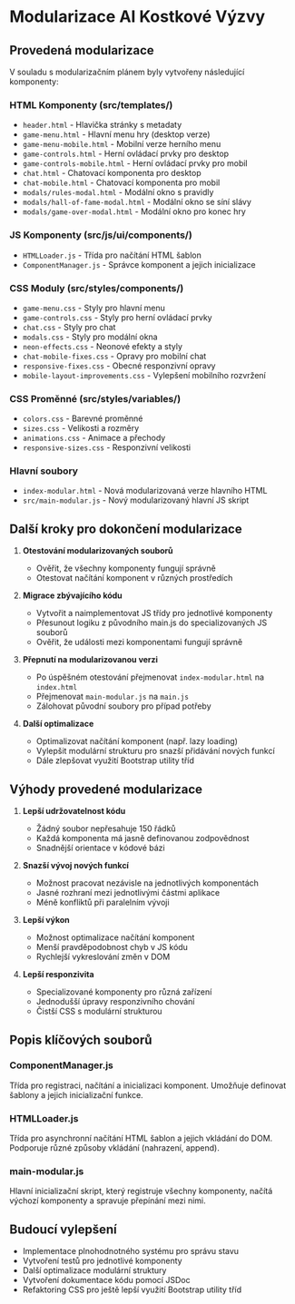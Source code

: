 # Modularizace AI Kostkové Výzvy

## Provedená modularizace

V souladu s modularizačním plánem byly vytvořeny následující komponenty:

### HTML Komponenty (src/templates/)
- `header.html` - Hlavička stránky s metadaty
- `game-menu.html` - Hlavní menu hry (desktop verze)
- `game-menu-mobile.html` - Mobilní verze herního menu
- `game-controls.html` - Herní ovládací prvky pro desktop
- `game-controls-mobile.html` - Herní ovládací prvky pro mobil
- `chat.html` - Chatovací komponenta pro desktop
- `chat-mobile.html` - Chatovací komponenta pro mobil
- `modals/rules-modal.html` - Modální okno s pravidly
- `modals/hall-of-fame-modal.html` - Modální okno se síní slávy
- `modals/game-over-modal.html` - Modální okno pro konec hry

### JS Komponenty (src/js/ui/components/)
- `HTMLLoader.js` - Třída pro načítání HTML šablon
- `ComponentManager.js` - Správce komponent a jejich inicializace

### CSS Moduly (src/styles/components/)
- `game-menu.css` - Styly pro hlavní menu
- `game-controls.css` - Styly pro herní ovládací prvky
- `chat.css` - Styly pro chat
- `modals.css` - Styly pro modální okna
- `neon-effects.css` - Neonové efekty a styly
- `chat-mobile-fixes.css` - Opravy pro mobilní chat
- `responsive-fixes.css` - Obecné responzivní opravy
- `mobile-layout-improvements.css` - Vylepšení mobilního rozvržení

### CSS Proměnné (src/styles/variables/)
- `colors.css` - Barevné proměnné
- `sizes.css` - Velikosti a rozměry
- `animations.css` - Animace a přechody
- `responsive-sizes.css` - Responzivní velikosti

### Hlavní soubory
- `index-modular.html` - Nová modularizovaná verze hlavního HTML
- `src/main-modular.js` - Nový modularizovaný hlavní JS skript

## Další kroky pro dokončení modularizace

1. **Otestování modularizovaných souborů**
   - Ověřit, že všechny komponenty fungují správně
   - Otestovat načítání komponent v různých prostředích

2. **Migrace zbývajícího kódu**
   - Vytvořit a naimplementovat JS třídy pro jednotlivé komponenty
   - Přesunout logiku z původního main.js do specializovaných JS souborů
   - Ověřit, že události mezi komponentami fungují správně

3. **Přepnutí na modularizovanou verzi**
   - Po úspěšném otestování přejmenovat `index-modular.html` na `index.html`
   - Přejmenovat `main-modular.js` na `main.js`
   - Zálohovat původní soubory pro případ potřeby

4. **Další optimalizace**
   - Optimalizovat načítání komponent (např. lazy loading)
   - Vylepšit modulární strukturu pro snazší přidávání nových funkcí
   - Dále zlepšovat využití Bootstrap utility tříd

## Výhody provedené modularizace

1. **Lepší udržovatelnost kódu**
   - Žádný soubor nepřesahuje 150 řádků
   - Každá komponenta má jasně definovanou zodpovědnost
   - Snadnější orientace v kódové bázi

2. **Snazší vývoj nových funkcí**
   - Možnost pracovat nezávisle na jednotlivých komponentách
   - Jasné rozhraní mezi jednotlivými částmi aplikace
   - Méně konfliktů při paralelním vývoji

3. **Lepší výkon**
   - Možnost optimalizace načítání komponent
   - Menší pravděpodobnost chyb v JS kódu
   - Rychlejší vykreslování změn v DOM

4. **Lepší responzivita**
   - Specializované komponenty pro různá zařízení
   - Jednodušší úpravy responzivního chování
   - Čistší CSS s modulární strukturou

## Popis klíčových souborů

### ComponentManager.js
Třída pro registraci, načítání a inicializaci komponent. Umožňuje definovat šablony a jejich inicializační funkce.

### HTMLLoader.js
Třída pro asynchronní načítání HTML šablon a jejich vkládání do DOM. Podporuje různé způsoby vkládání (nahrazení, append).

### main-modular.js
Hlavní inicializační skript, který registruje všechny komponenty, načítá výchozí komponenty a spravuje přepínání mezi nimi.

## Budoucí vylepšení

- Implementace plnohodnotného systému pro správu stavu
- Vytvoření testů pro jednotlivé komponenty
- Další optimalizace modulární struktury
- Vytvoření dokumentace kódu pomocí JSDoc
- Refaktoring CSS pro ještě lepší využití Bootstrap utility tříd
